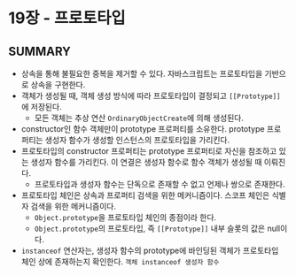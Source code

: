 # 19장 - 프로토타입
## SUMMARY
- 상속을 통해 불필요한 중복을 제거할 수 있다. 자바스크립트는 프로토타입을 기반으로 상속을 구현한다.
- 객체가 생성될 때, 객체 생성 방식에 따라 프로토타입이 결정되고 `[[Prototype]]`에 저장된다.
  - 모든 객체는 추상 연산 `OrdinaryObjectCreate`에 의해 생성된다.
- constructor인 함수 객체만이 prototype 프로퍼티를 소유한다. prototype 프로퍼티는 생성자 함수가 생성할 인스턴스의 프로토타입을 가리킨다.
- 프로토타입의 constructor 프로퍼티는 prototype 프로퍼티로 자신을 참조하고 있는 생성자 함수를 가리킨다. 이 연결은 생성자 함수로 함수 객체가 생성될 때 이뤄진다.
  - 프로토타입과 생성자 함수는 단독으로 존재할 수 없고 언제나 쌍으로 존재한다.
- 프로토타입 체인은 상속과 프로퍼티 검색을 위한 메커니즘이다. 스코프 체인은 식별자 검색을 위한 메커니즘이다.
  - `Object.prototype`을 프로토타입 체인의 종점이라 한다.
  - `Object.prototype`의 프로토타입, 즉 `[[Prototype]]` 내부 슬롯의 값은 null이다.
- `instanceof` 연산자는, 생성자 함수의 prototype에 바인딩된 객체가 프로토타입 체인 상에 존재하는지 확인한다. `객체 instanceof 생성자 함수`
